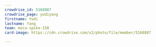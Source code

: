 ```yaml
---
crowdrise_id: 5168887
crowdrise_page: yudiyang
firstname: Yudi
lastname: Yang
team: moca-spike-150
card-image: https://cdn.crowdrise.com/v2/photo/file/member/5168887

---
```

